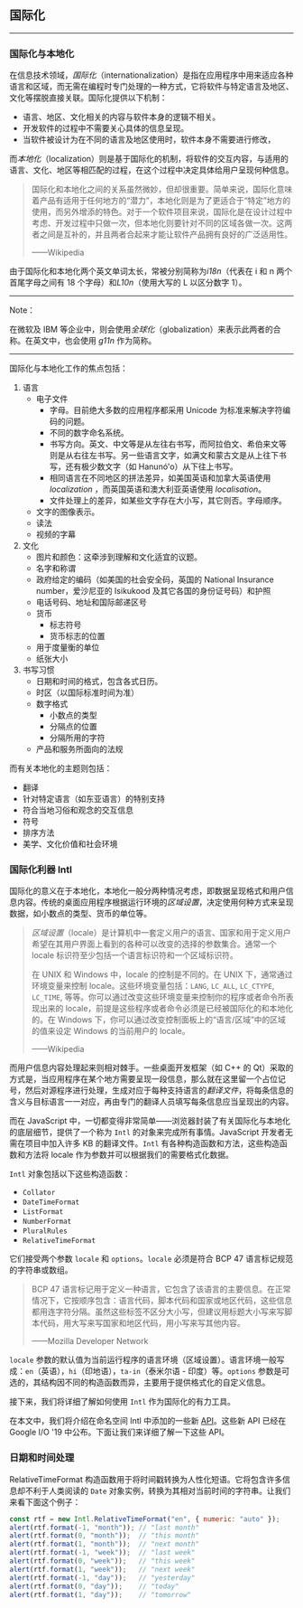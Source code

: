 ## 国际化

---

### 国际化与本地化

在信息技术领域，*国际化*（internationalization）是指在应用程序中用来适应各种语言和区域，而无需在编程时专门处理的一种方式，它将软件与特定语言及地区、文化等摆脱直接关联。国际化提供以下机制：

- 语言、地区、文化相关的内容与软件本身的逻辑不相关。
- 开发软件的过程中不需要关心具体的信息呈现。
- 当软件被设计为在不同的语言及地区使用时，软件本身不需要进行修改，

而*本地化*（localization）则是基于国际化的机制，将软件的交互内容，与适用的语言、文化、地区等相匹配的过程，在这个过程中决定具体给用户呈现何种信息。

> 国际化和本地化之间的关系虽然微妙，但却很重要。简单来说，国际化意味着产品有适用于任何地方的“潜力”，本地化则是为了更适合于“特定”地方的使用，而另外增添的特色。对于一个软件项目来说，国际化是在设计过程中考虑、开发过程中只做一次，但本地化则要针对不同的区域各做一次。这两者之间是互补的，并且两者合起来才能让软件产品拥有良好的广泛适用性。
>
> ——Wikipedia

由于国际化和本地化两个英文单词太长，常被分别简称为*i18n*（代表在 i 和 n 两个首尾字母之间有 18 个字母）和*L10n*（使用大写的 L 以区分数字 1）。



---

Note：

在微软及 IBM 等企业中，则会使用*全球化*（globalization）来表示此两者的合称。在英文中，也会使用 *g11n* 作为简称。

---



国际化与本地化工作的焦点包括：

1. 语言
   - 电子文件
     - 字母。目前绝大多数的应用程序都采用 Unicode 为标准来解决字符编码的问题。
     - 不同的数字命名系统。
     - 书写方向。英文、中文等是从左往右书写，而阿拉伯文、希伯来文等则是从右往左书写。另一些语言文字，如满文和蒙古文是从上往下书写，还有极少数文字（如 Hanunó'o）从下往上书写。
     - 相同语言在不同地区的拼法差异，如美国英语和加拿大英语使用 *localization* ，而英国英语和澳大利亚英语使用 *localisation*。
     - 文件处理上的差异，如某些文字存在大小写，其它则否。字母顺序。
   - 文字的图像表示。
   - 读法
   - 视频的字幕
2. 文化
   - 图片和颜色：这牵涉到理解和文化适宜的议题。
   - 名字和称谓
   - 政府给定的编码（如美国的社会安全码，英国的 National Insurance number，爱沙尼亚的 Isikukood 及其它各国的身份证号码）和护照
   - 电话号码、地址和国际邮递区号
   - 货币
     - 标志符号
     - 货币标志的位置
   - 用于度量衡的单位
   - 纸张大小
3. 书写习惯
   - 日期和时间的格式，包含各式日历。
   - 时区（以国际标准时间为准）
   - 数字格式
     - 小数点的类型
     - 分隔点的位置
     - 分隔所用的字符
   - 产品和服务所面向的法规

而有关本地化的主题则包括：

- 翻译
- 针对特定语言（如东亚语言）的特别支持
- 符合当地习俗和观念的交互信息
- 符号
- 排序方法
- 美学、文化价值和社会环境





### 国际化利器 Intl

国际化的意义在于本地化，本地化一般分两种情况考虑，即数据呈现格式和用户信息内容。传统的桌面应用程序根据运行环境的*区域设置*，决定使用何种方式来呈现数据，如小数点的类型、货币的单位等。


> *区域设置*（locale）是计算机中一套定义用户的语言、国家和用于定义用户希望在其用户界面上看到的各种可以改变的选择的参数集合。通常一个 locale 标识符至少包括一个语言标识符和一个区域标识符。
>
> 在 UNIX 和 Windows 中，locale 的控制是不同的。在 UNIX 下，通常通过环境变量来控制 locale。这些环境变量包括：`LANG`, `LC_ALL`, `LC_CTYPE`, `LC_TIME`, 等等。你可以通过改变这些环境变量来控制你的程序或者命令所表现出来的 locale，前提是这些程序或者命令必须是已经被国际化的和本地化的。在 Windows 下，你可以通过改变控制面板上的“语言/区域”中的区域的值来设定 Windows 的当前用户的 locale。
>
> ——Wikipedia

而用户信息内容处理起来则相对棘手。一些桌面开发框架（如 C++ 的 Qt）采取的方式是，当应用程序在某个地方需要呈现一段信息，那么就在这里留一个占位记号，然后对源程序进行处理，生成对应于每种支持语言的*翻译文件*，将每条信息的含义与目标语言一一对应，再由专门的翻译人员填写每条信息应当呈现出的内容。

而在 JavaScript 中，一切都变得非常简单——浏览器封装了有关国际化与本地化的底层细节，提供了一个称为 `Intl` 的对象来完成所有事情。JavaScript 开发者无需在项目中加入许多 KB 的翻译文件。`Intl` 有各种构造函数和方法，这些构造函数和方法将 locale 作为参数并可以根据我们的需要格式化数据。

`Intl` 对象包括以下这些构造函数：

- `Collator`
- `DateTimeFormat`
- `ListFormat`
- `NumberFormat`
- `PluralRules`
- `RelativeTimeFormat`

它们接受两个参数 `locale` 和 `options`。`locale` 必须是符合 BCP 47 语言标记规范的字符串或数组。

> BCP 47 语言标记用于定义一种语言，它包含了该语言的主要信息。在正常情况下，它按顺序包含：语言代码，脚本代码和国家或地区代码，这些信息都用连字符分隔。虽然这些标签不区分大小写，但建议用标题大小写来写脚本代码，用大写来写国家和地区代码，用小写来写其他内容。
>
> ——Mozilla Developer Network

`locale` 参数的默认值为当前运行程序的语言环境（区域设置）。语言环境一般写成：`en`（英语），`hi`（印地语），`ta-in`（泰米尔语 - 印度）等。`options` 参数是可选的，其结构因不同的构造函数而异，主要用于提供格式化的自定义信息。

接下来，我们将详细了解如何使用 `Intl` 作为国际化的有力工具。

在本文中，我们将介绍在命名空间 Intl 中添加的一些新 [API](http://mp.weixin.qq.com/s?__biz=MjM5MTA1MjAxMQ==&mid=2651232880&idx=2&sn=12ef569f8e77adcc561595b38715a46e&chksm=bd4943f48a3ecae2f46085969df7216dd2d379732f3213c78f9b7ab6f5f665104248326e6758&scene=21#wechat_redirect)。这些新 API 已经在 Google I/O '19 中公布。下面让我们来详细了解一下这些 API。





### 日期和时间处理

RelativeTimeFormat 构造函数用于将时间戳转换为人性化短语。它将包含许多信息却不利于人类阅读的 `Date` 对象实例，转换为其相对当前时间的字符串。让我们来看下面这个例子：

```javascript
const rtf = new Intl.RelativeTimeFormat("en", { numeric: "auto" });
alert(rtf.format(-1, "month")); // "last month"
alert(rtf.format(0, "month"));  // "this month"
alert(rtf.format(1, "month"));  // "next month"
alert(rtf.format(-1, "week"));  // "last week"
alert(rtf.format(0, "week"));   // "this week"
alert(rtf.format(1, "week"));   // "next week"
alert(rtf.format(-1, "day"));   // "yesterday"
alert(rtf.format(0, "day"));    // "today"
alert(rtf.format(1, "day"));    // "tomorrow"
```

